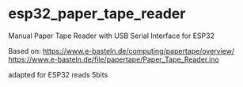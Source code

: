 # esp32_paper_tape_reader
Manual Paper Tape Reader with USB Serial Interface for ESP32

Based on: 
https://www.e-basteln.de/computing/papertape/overview/
https://www.e-basteln.de/file/papertape/Paper_Tape_Reader.ino

adapted for ESP32
reads 5bits
